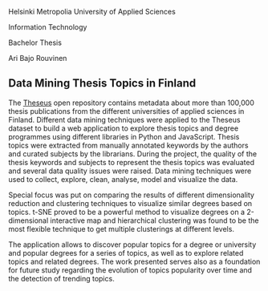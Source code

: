 Helsinki Metropolia University of Applied Sciences

Information Technology

Bachelor Thesis

Ari Bajo Rouvinen



Data Mining Thesis Topics in Finland
--------------
The [Theseus](http://theseus.fi/) open repository contains metadata about more than 100,000 thesis publications from the different universities of applied sciences in Finland. Different data mining techniques were applied to the Theseus dataset to build a web application to explore thesis topics and degree programmes using different libraries in Python and JavaScript. Thesis topics were extracted from manually annotated keywords by the authors and curated subjects by the librarians. During the project, the quality of the thesis keywords and subjects to represent the thesis topics was evaluated and several data quality issues were raised. Data mining techniques were used to collect, explore, clean, analyse, model and visualize the data.

Special focus was put on comparing the results of different dimensionality reduction and clustering techniques to visualize similar degrees based on topics. t-SNE proved to be a powerful method to visualize degrees on a 2-dimensional interactive map and hierarchical clustering was found to be the most flexible technique to get multiple clusterings at different levels.

The application allows to discover popular topics for a degree or university and popular degrees for a series of topics, as well as to explore related topics and related degrees. The work presented serves also as a foundation for future study regarding the evolution of topics popularity over time and the detection of trending topics.

